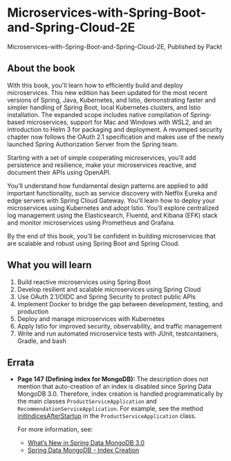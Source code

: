 # Microservices-with-Spring-Boot-and-Spring-Cloud-2E
Microservices-with-Spring-Boot-and-Spring-Cloud-2E, Published by Packt

## About the book

With this book, you'll learn how to efficiently build and deploy microservices. This new edition has been updated for the most recent versions of Spring, Java, Kubernetes, and Istio, demonstrating faster and simpler handling of Spring Boot, local Kubernetes clusters, and Istio installation. The expanded scope includes native compilation of Spring-based microservices, support for Mac and Windows with WSL2, and an introduction to Helm 3 for packaging and deployment. A revamped security chapter now follows the OAuth 2.1 specification and makes use of the newly launched Spring Authorization Server from the Spring team.

Starting with a set of simple cooperating microservices, you'll add persistence and resilience, make your microservices reactive, and document their APIs using OpenAPI.

You’ll understand how fundamental design patterns are applied to add important functionality, such as service discovery with Netflix Eureka and edge servers with Spring Cloud Gateway. You’ll learn how to deploy your microservices using Kubernetes and adopt Istio. You'll explore centralized log management using the Elasticsearch, Fluentd, and Kibana (EFK) stack and monitor microservices using Prometheus and Grafana.

By the end of this book, you'll be confident in building microservices that are scalable and robust using Spring Boot and Spring Cloud.

## What you will learn
1. Build reactive microservices using Spring Boot
2. Develop resilient and scalable microservices using Spring Cloud
3. Use OAuth 2.1/OIDC and Spring Security to protect public APIs
4. Implement Docker to bridge the gap between development, testing, and production
5. Deploy and manage microservices with Kubernetes
6. Apply Istio for improved security, observability, and traffic management
7. Write and run automated microservice tests with JUnit, testcontainers, Gradle, and bash

## Errata
* **Page 147 (Defining index for MongoDB):** The description does not mention that auto-creation of an index is disabled since Spring Data MongoDB 3.0. Therefore, index creation is handled programmatically by the main classes `ProductServiceApplication` and `RecommendationServiceApplication`.
For example, see the method [initIndicesAfterStartup](https://github.com/PacktPublishing/Hands-On-Microservices-with-Spring-Boot-and-Spring-Cloud/blob/191f93f56f0d58eae4227a1952c73b4b10e8bac0/Chapter06/microservices/product-service/src/main/java/se/magnus/microservices/core/product/ProductServiceApplication.java#L39-L47) in the `ProductServiceApplication` class.

  For more information, see:
  * [What’s New in Spring Data MongoDB 3.0](https://docs.spring.io/spring-data/mongodb/docs/current/reference/html/#new-features.3.0)
  * [Spring Data MongoDB - Index Creation](https://docs.spring.io/spring-data/mongodb/docs/current/reference/html/#mapping.index-creation)
